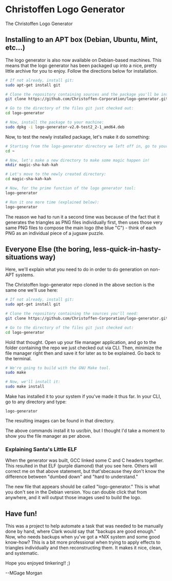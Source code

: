 # Christoffen Logo Generator

The Christoffen Logo Generator

## Installing to an APT box (Debian, Ubuntu, Mint, etc...)
The logo generator is also now available on Debian-based machines. This means that the logo generator has been packaged up into a nice, pretty little archive for you to enjoy. Follow the directions below for installation. 

```sh
# If not already, install git:
sudo apt-get install git

# Clone the repository containing sources and the package you'll be installing:
git clone https://github.com/Christoffen-Corporation/logo-generator.git

# Go to the directory of the files git just checked out:
cd logo-generator

# Now, install the package to your machine:
sudo dpkg -i logo-generator-v2.0-test2_2-1_amd64.deb
```
Now, to test the newly installed package, let's make it do something:

```sh
# Starting from the logo-generator directory we left off in, go to your home directory:
cd ~

# Now, let's make a new directory to make some magic happen in!
mkdir magic-sha-kah-kah

# Let's move to the newly created directory:
cd magic-sha-kah-kah

# Now, for the prime function of the logo generator tool:
logo-generator 

# Run it one more time (explained below):
logo-generator
```
The reason we had to run it a second time was because of the fact that it generates the triangles as PNG files individually first, then uses those very same PNG files to compose the main logo (the blue "C") - think of each PNG as an individual piece of a jugsaw puzzle.

## Everyone Else (the boring, less-quick-in-hasty-situations way)
Here, we'll explain what you need to do in order to do generation on non-APT systems.

The Christoffen logo-generator repo cloned in the above section is the same one we'll use here:

```sh
# If not already, install git:
sudo apt-get install git

# Clone the repository containing the sources you'll need:
git clone https://github.com/Christoffen-Corporation/logo-generator.git

# Go to the directory of the files git just checked out:
cd logo-generator
```

Hold that thought. Open up your file manager application, and go to the folder containing the repo we just checked out via CLI. Then, minimize the file manager right then and save it for later as to be explained. Go back to the terminal.

```sh
# We're going to build with the GNU Make tool. 
sudo make

# Now, we'll install it:
sudo make install
```

Make has installed it to your system if you've made it thus far. In your CLI, go to any directory and type:

```
logo-generator
```

The resulting images can be found in that directory.

The above commands install it to usr/bin, but I thought I'd take a moment to show you the file manager as per above.

### Explaining Santa's Little ELF
When the generator was built, GCC linked some C and C headers together. This resulted in that ELF (purple diamond) that you see here. Others will correct me on that above statement, but that'sbecause they don't know the difference between "dumbed down" and "hard to understand."

The new file that appears should be called "logo-generator." This is what you don't see in the Debian version. You can double click that from anywhere, and it will output those images used to build the logo.

## Have fun!
This was a project to help automate a task that was needed to be manually done by hand, where Clark would say that "backups are good enough." Now, who needs backups when yu've got a *NIX system and some good know-how? This is a bit more professional when trying to apply effects to triangles individually and then reconstructing them. It makes it nice, clean, and systematic.

Hope you enjoyed tinkering!! ;)

--MGage Morgan




































